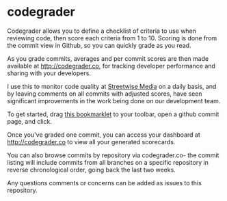 codegrader
==========

Codegrader allows you to define a checklist of criteria to use when reviewing code, then score each criteria from 1 to 10.
Scoring is done from the commit view in Github, so you can quickly grade as you read.

As you grade commits, averages and per commit scores  are then made available at http://codegrader.co, for tracking
developer performance and sharing with your developers.

I use this to monitor code quality at [Streetwise Media](http://streetwise-media.com) on a daily basis, and by leaving
comments on all commits with adjusted scores, have seen significant improvements in the work being done on our 
development team.

To get started, drag <a href="javascript:(function(){var i=document.getElementById('codegrader-iframe')||document.createElement('iframe'),u=window.location.href.split('/');if(u[5]!=='commit'){alert('This only works on commit pages');return;};i.style.position='fixed';i.style.top='0px';i.style.right='10px';i.style.width='200px';i.style.height='800px';i.id='codegrader-iframe';i.src='http://codegrader.co/grade/'+u[3]+'/'+u[4]+'/'+u[6];if(!document.getElementById('codegrader-iframe'))document.body.appendChild(i);}());">
this bookmarklet</a> to your toolbar, open a github commit page, and click.

Once you've graded one commit, you can access your dashboard at http://codegrader.co to view all your generated
scorecards.

You can also browse commits by repository via codegrader.co- the commit listing will include commits from all branches
on a specific repository in reverse chronological order, going back the last two weeks.

Any questions comments or concerns can be added as issues to this repository.
